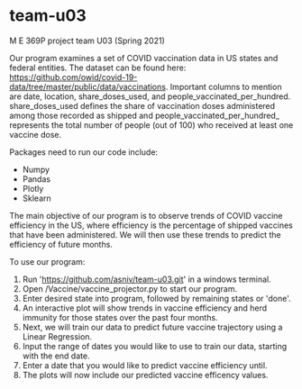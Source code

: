 # team-u03
M E 369P project team U03 (Spring 2021)

Our program examines a set of COVID vaccination data in US states and federal entities. The dataset can be found here: https://github.com/owid/covid-19-data/tree/master/public/data/vaccinations. Important columns to mention are date, location, share_doses_used, and people_vaccinated_per_hundred. share_doses_used defines the share of vaccination doses administered among those recorded as shipped and people_vaccinated_per_hundred_ represents the total number of people (out of 100) who received at least one vaccine dose.

Packages need to run our code include:

* Numpy
* Pandas
* Plotly
* Sklearn

The main objective of our program is to observe trends of COVID vaccine efficiency in the US, where efficiency is the percentage of shipped vaccines that have been administered. We will then use these trends to predict the efficiency of future months.

To use our program:

1. Run 'https://github.com/asniv/team-u03.git' in a windows terminal.
2. Open /Vaccine/vaccine_projector.py to start our program.
3. Enter desired state into program, followed by remaining states or 'done'.
4. An interactive plot will show trends in vaccine efficiency and herd immunity for those states over the past four months.
5. Next, we will train our data to predict future vaccine trajectory using a Linear Regression.
6. Input the range of dates you would like to use to train our data, starting with the end date.
7. Enter a date that you would like to predict vaccine efficiency until.
8. The plots will now include our predicted vaccine efficency values.
